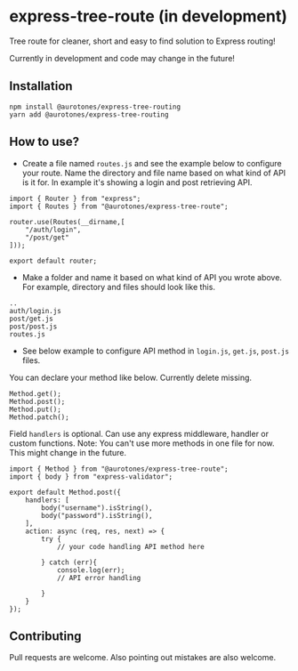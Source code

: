 # express-tree-route (in development)

Tree route for cleaner, short and easy to find solution to Express routing!

Currently in development and code may change in the future!

## Installation
```
npm install @aurotones/express-tree-routing
yarn add @aurotones/express-tree-routing
```

## How to use?

- Create a file named `routes.js` and see the example below to
configure your route.
Name the directory and file name based on what kind of API is it for.
In example it's showing a login and post retrieving API.
```
import { Router } from "express";
import { Routes } from "@aurotones/express-tree-route";

router.use(Routes(__dirname,[
    "/auth/login",
    "/post/get"
]));

export default router;
```
- Make a folder and name it based on what kind of API you wrote above.
For example, directory and files should look like this.

```
..
auth/login.js
post/get.js
post/post.js
routes.js
```
- See below example to configure API method in `login.js`, `get.js`, `post.js` files.

You can declare your method like below.
Currently delete missing.

```
Method.get();
Method.post();
Method.put();
Method.patch();
```
  
Field `handlers` is optional. Can use any express middleware, handler or custom functions.
Note: You can't use more methods in one file for now. This might change in the future.

```
import { Method } from "@aurotones/express-tree-route";
import { body } from "express-validator";

export default Method.post({
    handlers: [
        body("username").isString(),
        body("password").isString(),
    ],
    action: async (req, res, next) => {
        try {
            // your code handling API method here

        } catch (err){
            console.log(err);
            // API error handling

        }
    }
});
```

## Contributing

Pull requests are welcome.
Also pointing out mistakes are also welcome.